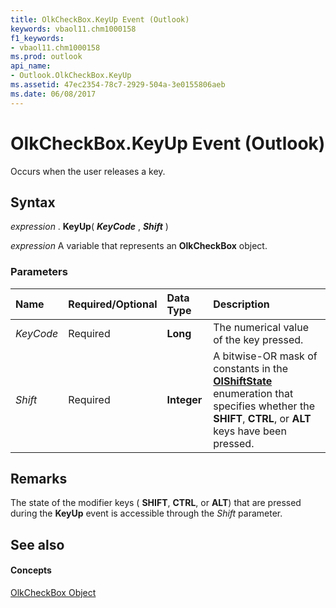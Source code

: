 ```yaml
---
title: OlkCheckBox.KeyUp Event (Outlook)
keywords: vbaol11.chm1000158
f1_keywords:
- vbaol11.chm1000158
ms.prod: outlook
api_name:
- Outlook.OlkCheckBox.KeyUp
ms.assetid: 47ec2354-78c7-2929-504a-3e0155806aeb
ms.date: 06/08/2017
---
```



# OlkCheckBox.KeyUp Event (Outlook)

Occurs when the user releases a key.


## Syntax

 _expression_ . **KeyUp**( **_KeyCode_** , **_Shift_** )

 _expression_ A variable that represents an **OlkCheckBox** object.


### Parameters



|**Name**|**Required/Optional**|**Data Type**|**Description**|
|:-----|:-----|:-----|:-----|
| _KeyCode_|Required| **Long**|The numerical value of the key pressed.|
| _Shift_|Required| **Integer**|A bitwise-OR mask of constants in the  **[OlShiftState](Outlook.OlShiftState.md)** enumeration that specifies whether the **SHIFT**,  **CTRL**, or  **ALT** keys have been pressed.|

## Remarks

The state of the modifier keys ( **SHIFT**,  **CTRL**, or  **ALT**) that are pressed during the  **KeyUp** event is accessible through the _Shift_ parameter.


## See also


#### Concepts


[OlkCheckBox Object](Outlook.OlkCheckBox.md)

